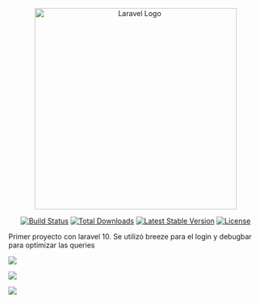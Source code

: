 <p align="center"><a href="https://laravel.com" target="_blank"><img src="https://raw.githubusercontent.com/laravel/art/master/logo-lockup/5%20SVG/2%20CMYK/1%20Full%20Color/laravel-logolockup-cmyk-red.svg" width="400" alt="Laravel Logo"></a></p>

<p align="center">
<a href="https://github.com/laravel/framework/actions"><img src="https://github.com/laravel/framework/workflows/tests/badge.svg" alt="Build Status"></a>
<a href="https://packagist.org/packages/laravel/framework"><img src="https://img.shields.io/packagist/dt/laravel/framework" alt="Total Downloads"></a>
<a href="https://packagist.org/packages/laravel/framework"><img src="https://img.shields.io/packagist/v/laravel/framework" alt="Latest Stable Version"></a>
<a href="https://packagist.org/packages/laravel/framework"><img src="https://img.shields.io/packagist/l/laravel/framework" alt="License"></a>
</p>

<p>Primer proyecto con laravel 10. Se utilizó breeze para el login y debugbar para optimizar las queries</p>

<p><img src="https://github.com/hnevado/Simply-Social-Network-Laravel10/lob/master/public/img/login.png"></p>
<p><img src="https://github.com/hnevado/Simply-Social-Network-Laravel10/lob/master/public/img/dashboard.png"></p>
<p><img src="https://github.com/hnevado/Simply-Social-Network-Laravel10/lob/master/public/img/principal.png"></p>
